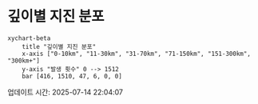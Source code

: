 # 깊이별 지진 분포

```mermaid
xychart-beta
    title "깊이별 지진 분포"
    x-axis ["0-10km", "11-30km", "31-70km", "71-150km", "151-300km", "300km+"]
    y-axis "발생 횟수" 0 --> 1512
    bar [416, 1510, 47, 6, 0, 0]
```

업데이트 시간: 2025-07-14 22:04:07
